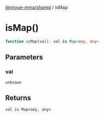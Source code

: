 [@miyue-mma/shared](../index.md) / isMap

# isMap()

```ts
function isMap(val): val is Map<any, any>
```

## Parameters

### val

`unknown`

## Returns

`val is Map<any, any>`

